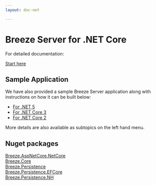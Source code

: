 ```yaml
---
layout: doc-net

---
```

# Breeze Server for .NET Core

For detailed documentation:

[Start here](/doc-net/webapi-controller-core)

## Sample Application

We have also provided a sample Breeze Server application along with instructions on how it can be built below:

* [For .NET 5](https://github.com/Breeze/northwind-demo/blob/master/server/STEPS-Server-NET5.md)
* [For .NET Core 3](https://github.com/Breeze/northwind-demo/blob/master/server/STEPS-Server-Core2.md)
* [For .NET Core 2](https://github.com/Breeze/northwind-demo/blob/master/server/STEPS-Server-Core2.md)

More details are also available as subtopics on the left hand menu.

## Nuget packages

  <a href="https://www.nuget.org/packages/Breeze.AspNetCore.NetCore/"
    target="_blank">Breeze.AspNetCore.NetCore</a><br />
  <a href="https://www.nuget.org/packages/Breeze.Core/" target="_blank">Breeze.Core</a><br />
  <a href="https://www.nuget.org/packages/Breeze.Persistence/" target="_blank">Breeze.Persistence</a><br />
  <a href="https://www.nuget.org/packages/Breeze.Persistence.EFCore/"
    target="_blank">Breeze.Persistence.EFCore</a><br/>
  <a href="https://www.nuget.org/packages/Breeze.Persistence.NH/" target="_blank">Breeze.Persistence.NH</a>
  